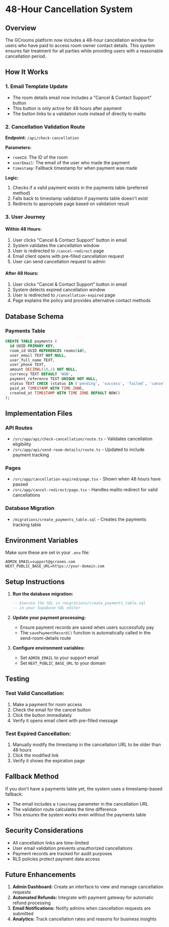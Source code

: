 # 48-Hour Cancellation System

## Overview
The GCrooms platform now includes a 48-hour cancellation window for users who have paid to access room owner contact details. This system ensures fair treatment for all parties while providing users with a reasonable cancellation period.

## How It Works

### 1. Email Template Update
- The room details email now includes a "Cancel & Contact Support" button
- This button is only active for 48 hours after payment
- The button links to a validation route instead of directly to mailto

### 2. Cancellation Validation Route
**Endpoint:** `/api/check-cancellation`

**Parameters:**
- `roomId`: The ID of the room
- `userEmail`: The email of the user who made the payment
- `timestamp`: Fallback timestamp for when payment was made

**Logic:**
1. Checks if a valid payment exists in the payments table (preferred method)
2. Falls back to timestamp validation if payments table doesn't exist
3. Redirects to appropriate page based on validation result

### 3. User Journey

#### Within 48 Hours:
1. User clicks "Cancel & Contact Support" button in email
2. System validates the cancellation window
3. User is redirected to `/cancel-redirect` page
4. Email client opens with pre-filled cancellation request
5. User can send cancellation request to admin

#### After 48 Hours:
1. User clicks "Cancel & Contact Support" button in email
2. System detects expired cancellation window
3. User is redirected to `/cancellation-expired` page
4. Page explains the policy and provides alternative contact methods

## Database Schema

### Payments Table
```sql
CREATE TABLE payments (
  id UUID PRIMARY KEY,
  room_id UUID REFERENCES rooms(id),
  user_email TEXT NOT NULL,
  user_full_name TEXT,
  user_phone TEXT,
  amount DECIMAL(10,2) NOT NULL,
  currency TEXT DEFAULT 'NGN',
  payment_reference TEXT UNIQUE NOT NULL,
  status TEXT CHECK (status IN ('pending', 'success', 'failed', 'cancelled')),
  paid_at TIMESTAMP WITH TIME ZONE,
  created_at TIMESTAMP WITH TIME ZONE DEFAULT NOW()
);
```

## Implementation Files

### API Routes
- `/src/app/api/check-cancellation/route.ts` - Validates cancellation eligibility
- `/src/app/api/send-room-details/route.ts` - Updated to include payment tracking

### Pages
- `/src/app/cancellation-expired/page.tsx` - Shown when 48 hours have passed
- `/src/app/cancel-redirect/page.tsx` - Handles mailto redirect for valid cancellations

### Database Migration
- `/migrations/create_payments_table.sql` - Creates the payments tracking table

## Environment Variables

Make sure these are set in your `.env` file:

```env
ADMIN_EMAIL=support@gcrooms.com
NEXT_PUBLIC_BASE_URL=https://your-domain.com
```

## Setup Instructions

1. **Run the database migration:**
   ```sql
   -- Execute the SQL in /migrations/create_payments_table.sql
   -- in your Supabase SQL editor
   ```

2. **Update your payment processing:**
   - Ensure payment records are saved when users successfully pay
   - The `savePaymentRecord()` function is automatically called in the send-room-details route

3. **Configure environment variables:**
   - Set `ADMIN_EMAIL` to your support email
   - Set `NEXT_PUBLIC_BASE_URL` to your domain

## Testing

### Test Valid Cancellation:
1. Make a payment for room access
2. Check the email for the cancel button
3. Click the button immediately
4. Verify it opens email client with pre-filled message

### Test Expired Cancellation:
1. Manually modify the timestamp in the cancellation URL to be older than 48 hours
2. Click the modified link
3. Verify it shows the expiration page

## Fallback Method

If you don't have a payments table yet, the system uses a timestamp-based fallback:
- The email includes a `timestamp` parameter in the cancellation URL
- The validation route calculates the time difference
- This ensures the system works even without the payments table

## Security Considerations

- All cancellation links are time-limited
- User email validation prevents unauthorized cancellations
- Payment records are tracked for audit purposes
- RLS policies protect payment data access

## Future Enhancements

1. **Admin Dashboard:** Create an interface to view and manage cancellation requests
2. **Automated Refunds:** Integrate with payment gateway for automatic refund processing
3. **Email Notifications:** Notify admins when cancellation requests are submitted
4. **Analytics:** Track cancellation rates and reasons for business insights
